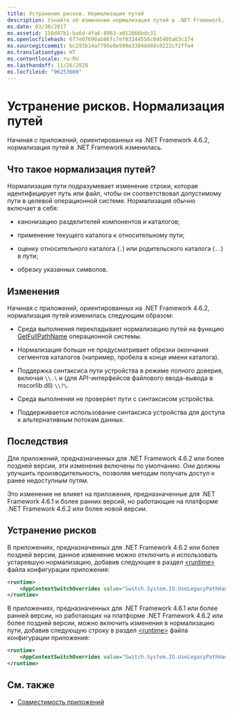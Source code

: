 ```yaml
---
title: Устранение рисков. Нормализация путей
description: Узнайте об изменении нормализация путей в .NET Framework, начиная с приложений, предназначенных для .NET Framework 4.6.2.
ms.date: 03/30/2017
ms.assetid: 158d47b1-ba6d-4fa6-8963-a012666bdc31
ms.openlocfilehash: 6f7e07690ab06fc7ef03344556c045405a63c374
ms.sourcegitcommit: bc293b14af795e0e999e3304dd40c0222cf2ffe4
ms.translationtype: HT
ms.contentlocale: ru-RU
ms.lasthandoff: 11/26/2020
ms.locfileid: "96253600"
---
```

# <a name="mitigation-path-normalization"></a>Устранение рисков. Нормализация путей

Начиная с приложений, ориентированных на .NET Framework 4.6.2, нормализация путей в .NET Framework изменилась.  
  
## <a name="what-is-path-normalization"></a>Что такое нормализация путей?  

 Нормализация пути подразумевает изменение строки, которая идентифицирует путь или файл, чтобы он соответствовал допустимому пути в целевой операционной системе. Нормализация обычно включает в себя:  
  
- канонизацию разделителей компонентов и каталогов;  
  
- применение текущего каталога к относительному пути;  
  
- оценку относительного каталога (`.`) или родительского каталога (`..`) в пути;  
  
- обрезку указанных символов.  
  
## <a name="the-changes"></a>Изменения  

 Начиная с приложений, ориентированных на .NET Framework 4.6.2, нормализация путей изменилась следующим образом:  
  
- Среда выполнения перекладывает нормализацию путей на функцию [GetFullPathName](/windows/desktop/api/fileapi/nf-fileapi-getfullpathnamea) операционной системы.  
  
- Нормализация больше не предусматривает обрезки окончания сегментов каталогов (например, пробела в конце имени каталога).  
  
- Поддержка синтаксиса пути устройства в режиме полного доверия, включая `\\.\` и (для API-интерфейсов файлового ввода-вывода в mscorlib.dll) `\\?\`.  
  
- Среда выполнения не проверяет пути с синтаксисом устройства.  
  
- Поддерживается использование синтаксиса устройства для доступа к альтернативным потокам данных.  
  
## <a name="impact"></a>Последствия  

Для приложений, предназначенных для .NET Framework 4.6.2 или более поздней версии, эти изменения включены по умолчанию. Они должны улучшить производительность, позволяя методам получать доступ к ранее недоступным путям.  
  
Это изменение не влияет на приложения, предназначенные для .NET Framework 4.6.1 и более ранних версий, но работающие на платформе .NET Framework 4.6.2 или более новой версии.  
  
## <a name="mitigation"></a>Устранение рисков  

 В приложениях, предназначенных для .NET Framework 4.6.2 или более поздней версии, данное изменение можно отключить и использовать устаревшую нормализацию, добавив следующее в раздел [\<runtime>](../configure-apps/file-schema/runtime/runtime-element.md) файла конфигурации приложения:  
  
```xml  
<runtime>  
    <AppContextSwitchOverrides value="Switch.System.IO.UseLegacyPathHandling=true" />
</runtime>  
```  
  
В приложениях, предназначенных для .NET Framework 4.6.1 или более ранней версии, но работающих на платформе .NET Framework 4.6.2 или более поздней версии, можно включить изменения в нормализацию пути, добавив следующую строку в раздел [\<runtime>](../configure-apps/file-schema/runtime/runtime-element.md) файла конфигурации приложения:  
  
```xml  
<runtime>  
    <AppContextSwitchOverrides value="Switch.System.IO.UseLegacyPathHandling=false" />
</runtime>  
```  
  
## <a name="see-also"></a>См. также

- [Совместимость приложений](application-compatibility.md)
